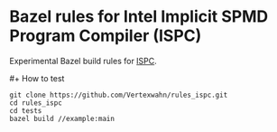 # Bazel rules for Intel Implicit SPMD Program Compiler (ISPC)

Experimental Bazel build rules for [ISPC](https://ispc.github.io/).

#+ How to test

```shell
git clone https://github.com/Vertexwahn/rules_ispc.git
cd rules_ispc
cd tests
bazel build //example:main
```


